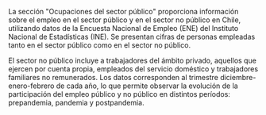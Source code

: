 La sección "Ocupaciones del sector público" proporciona información sobre el empleo en el sector público y en el sector no público en Chile, utilizando datos de la Encuesta Nacional de Empleo (ENE) del Instituto Nacional de Estadísticas (INE). Se presentan cifras de personas empleadas tanto en el sector público como en el sector no público.

El sector no público incluye a trabajadores del ámbito privado, aquellos que ejercen por cuenta propia, empleados del servicio doméstico y trabajadores familiares no remunerados. Los datos corresponden al trimestre diciembre-enero-febrero de cada año, lo que permite observar la evolución de la participación del empleo público y no público en distintos períodos: prepandemia, pandemia y postpandemia.
